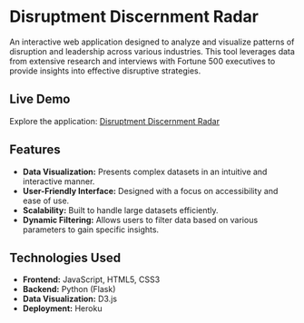 # Disruptment Discernment Radar

An interactive web application designed to analyze and visualize patterns of disruption and leadership across various industries. This tool leverages data from extensive research and interviews with Fortune 500 executives to provide insights into effective disruptive strategies.

## Live Demo

Explore the application: [Disruptment Discernment Radar](https://disruptment-discernment-radar-11c0a08ec879.herokuapp.com)

## Features

- **Data Visualization:** Presents complex datasets in an intuitive and interactive manner.
- **User-Friendly Interface:** Designed with a focus on accessibility and ease of use.
- **Scalability:** Built to handle large datasets efficiently.
- **Dynamic Filtering:** Allows users to filter data based on various parameters to gain specific insights.

## Technologies Used

- **Frontend:** JavaScript, HTML5, CSS3
- **Backend:** Python (Flask)
- **Data Visualization:** D3.js
- **Deployment:** Heroku
